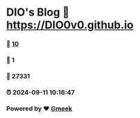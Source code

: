 # DIO's Blog :link: https://DIO0v0.github.io 
### :page_facing_up: [10](https://DIO0v0.github.io/tag.html) 
### :speech_balloon: 1 
### :hibiscus: 27331 
### :alarm_clock: 2024-09-11 10:16:47 
### Powered by :heart: [Gmeek](https://github.com/Meekdai/Gmeek)
